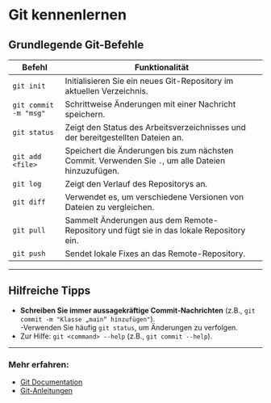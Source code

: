 
# Git kennenlernen



## Grundlegende Git-Befehle

| **Befehl** |**Funktionalität**|
|------------ | ----------------|
| `git init`| Initialisieren Sie ein neues Git-Repository im aktuellen Verzeichnis.|
| `git commit -m "msg"`| Schrittweise Änderungen mit einer Nachricht speichern.|
| `git status`| Zeigt den Status des Arbeitsverzeichnisses und der bereitgestellten Dateien an.|
| `git add <file>`|Speichert die Änderungen bis zum nächsten Commit. Verwenden Sie `.`, um alle Dateien hinzuzufügen.|
| `git log`| Zeigt den Verlauf des Repositorys an.|
| `git diff`| Verwendet es, um verschiedene Versionen von Dateien zu vergleichen.|
| `git pull`| Sammelt Änderungen aus dem Remote-Repository und fügt sie in das lokale Repository ein.|
| `git push`| Sendet lokale Fixes an das Remote-Repository.|

---

## Hilfreiche Tipps

- **Schreiben Sie immer aussagekräftige Commit-Nachrichten** (z.B., `git commit -m "Klasse „main“ hinzufügen"`).  
-Verwenden Sie häufig `git status`, um Änderungen zu verfolgen.  
- Zur Hilfe: `git <command> --help` (z.B., `git commit --help`).  

---

### **Mehr erfahren**:  

- [Git Documentation](https://git-scm.com/doc)  
- [Git-Anleitungen](https://guides.github.com/)
